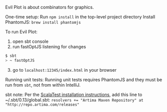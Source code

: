Evil Plot is about combinators for graphics.

One-time setup:
Run `npm install` in the top-level project directory
Install PhantomJS: `brew install phantomjs`

To run Evil Plot:

1. open sbt console
2. run fastOptJS listening for changes
```bash
$ sbt
> ~ fastOptJS
```
3. go to `localhost:12345/index.html` in your browser

Running unit tests:
Running unit tests requires PhantomJS and they must be run from `sbt`, not from within IntelliJ.

sbt note:
Per the [ScalaTest installation instructions](http://www.scalatest.org/install), add this line to ~/.sbt/0.13/global.sbt:
```resolvers += "Artima Maven Repository" at "http://repo.artima.com/releases"```
